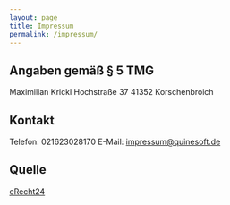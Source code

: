 ```yaml
---
layout: page
title: Impressum
permalink: /impressum/
---
```


## Angaben gemäß § 5 TMG

Maximilian Krickl Hochstraße 37
41352 Korschenbroich

## Kontakt

Telefon: 021623028170
E-Mail: impressum@quinesoft.de

## Quelle
[eRecht24](https://www.e-recht24.de)